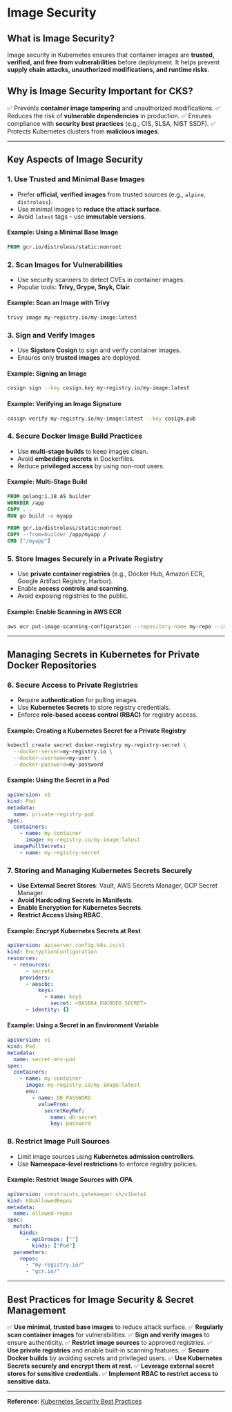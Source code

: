 # Image Security

## What is Image Security?
Image security in Kubernetes ensures that container images are **trusted, verified, and free from vulnerabilities** before deployment. It helps prevent **supply chain attacks, unauthorized modifications, and runtime risks**.

## Why is Image Security Important for CKS?
✅ Prevents **container image tampering** and unauthorized modifications.
✅ Reduces the risk of **vulnerable dependencies** in production.
✅ Ensures compliance with **security best practices** (e.g., CIS, SLSA, NIST SSDF).
✅ Protects Kubernetes clusters from **malicious images**.

---
## Key Aspects of Image Security

### 1. **Use Trusted and Minimal Base Images**
- Prefer **official, verified images** from trusted sources (e.g., `alpine`, `distroless`).
- Use minimal images to **reduce the attack surface**.
- Avoid `latest` tags – use **immutable versions**.

#### Example: Using a Minimal Base Image
```Dockerfile
FROM gcr.io/distroless/static:nonroot
```

### 2. **Scan Images for Vulnerabilities**
- Use security scanners to detect CVEs in container images.
- Popular tools: **Trivy, Grype, Snyk, Clair**.

#### Example: Scan an Image with Trivy
```sh
trivy image my-registry.io/my-image:latest
```

### 3. **Sign and Verify Images**
- Use **Sigstore Cosign** to sign and verify container images.
- Ensures only **trusted images** are deployed.

#### Example: Signing an Image
```sh
cosign sign --key cosign.key my-registry.io/my-image:latest
```

#### Example: Verifying an Image Signature
```sh
cosign verify my-registry.io/my-image:latest --key cosign.pub
```

### 4. **Secure Docker Image Build Practices**
- Use **multi-stage builds** to keep images clean.
- Avoid **embedding secrets** in Dockerfiles.
- Reduce **privileged access** by using non-root users.

#### Example: Multi-Stage Build
```Dockerfile
FROM golang:1.18 AS builder
WORKDIR /app
COPY . .
RUN go build -o myapp

FROM gcr.io/distroless/static:nonroot
COPY --from=builder /app/myapp /
CMD ["/myapp"]
```

### 5. **Store Images Securely in a Private Registry**
- Use **private container registries** (e.g., Docker Hub, Amazon ECR, Google Artifact Registry, Harbor).
- Enable **access controls and scanning**.
- Avoid exposing registries to the public.

#### Example: Enable Scanning in AWS ECR
```sh
aws ecr put-image-scanning-configuration --repository-name my-repo --image-scanning-configuration scanOnPush=true
```

---
## Managing Secrets in Kubernetes for Private Docker Repositories
### 6. **Secure Access to Private Registries**
- Require **authentication** for pulling images.
- Use **Kubernetes Secrets** to store registry credentials.
- Enforce **role-based access control (RBAC)** for registry access.

#### Example: Creating a Kubernetes Secret for a Private Registry
```sh
kubectl create secret docker-registry my-registry-secret \
  --docker-server=my-registry.io \
  --docker-username=my-user \
  --docker-password=my-password
```

#### Example: Using the Secret in a Pod
```yaml
apiVersion: v1
kind: Pod
metadata:
  name: private-registry-pod
spec:
  containers:
    - name: my-container
      image: my-registry.io/my-image:latest
  imagePullSecrets:
    - name: my-registry-secret
```

### 7. **Storing and Managing Kubernetes Secrets Securely**
- **Use External Secret Stores**: Vault, AWS Secrets Manager, GCP Secret Manager.
- **Avoid Hardcoding Secrets in Manifests**.
- **Enable Encryption for Kubernetes Secrets**.
- **Restrict Access Using RBAC**.

#### Example: Encrypt Kubernetes Secrets at Rest
```yaml
apiVersion: apiserver.config.k8s.io/v1
kind: EncryptionConfiguration
resources:
  - resources:
      - secrets
    providers:
      - aescbc:
          keys:
            - name: key1
              secret: <BASE64_ENCODED_SECRET>
      - identity: {}
```

#### Example: Using a Secret in an Environment Variable
```yaml
apiVersion: v1
kind: Pod
metadata:
  name: secret-env-pod
spec:
  containers:
    - name: my-container
      image: my-registry.io/my-image:latest
      env:
        - name: DB_PASSWORD
          valueFrom:
            secretKeyRef:
              name: db-secret
              key: password
```

### 8. **Restrict Image Pull Sources**
- Limit image sources using **Kubernetes admission controllers**.
- Use **Namespace-level restrictions** to enforce registry policies.

#### Example: Restrict Image Sources with OPA
```yaml
apiVersion: constraints.gatekeeper.sh/v1beta1
kind: K8sAllowedRepos
metadata:
  name: allowed-repos
spec:
  match:
    kinds:
      - apiGroups: [""]
        kinds: ["Pod"]
  parameters:
    repos:
      - "my-registry.io/"
      - "gcr.io/"
```

---
## Best Practices for Image Security & Secret Management
✅ **Use minimal, trusted base images** to reduce attack surface.
✅ **Regularly scan container images** for vulnerabilities.
✅ **Sign and verify images** to ensure authenticity.
✅ **Restrict image sources** to approved registries.
✅ **Use private registries** and enable built-in scanning features.
✅ **Secure Docker builds** by avoiding secrets and privileged users.
✅ **Use Kubernetes Secrets securely and encrypt them at rest.**
✅ **Leverage external secret stores for sensitive credentials.**
✅ **Implement RBAC to restrict access to sensitive data.**

---
**Reference**: [Kubernetes Security Best Practices](https://kubernetes.io/docs/concepts/security/overview/)
